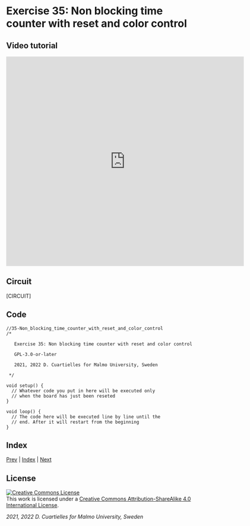 # Exercise 35: Non blocking time counter with reset and color control

## Video tutorial

<iframe src="https://player.vimeo.com/video/529121918?h=ffeb6445a9" width="640" height="564" frameborder="0" allow="autoplay; fullscreen" allowfullscreen></iframe>

## Circuit

[CIRCUIT]

## Code

```c_cpp
//35-Non_blocking_time_counter_with_reset_and_color_control
/*

   Exercise 35: Non blocking time counter with reset and color control

   GPL-3.0-or-later

   2021, 2022 D. Cuartielles for Malmo University, Sweden

 */

void setup() {
  // Whatever code you put in here will be executed only 
  // when the board has just been reseted
}

void loop() {
  // The code here will be executed line by line until the 
  // end. After it will restart from the beginning
}
```

## Index

[Prev](../34-Non_blocking_button_potentiometer_LEDring/34-Non_blocking_button_potentiometer_LEDring.md) |  [Index](../course_index.md) |  [Next](../36-Non_blocking_time_counter_with_reset_color_control_and_proximity/36-Non_blocking_time_counter_with_reset_color_control_and_proximity.md)

## License

<a rel="license" href="http://creativecommons.org/licenses/by-sa/4.0/"><img alt="Creative Commons License" style="border-width:0" src="https://i.creativecommons.org/l/by-sa/4.0/80x15.png" /></a><br />This work is licensed under a <a rel="license" href="http://creativecommons.org/licenses/by-sa/4.0/">Creative Commons Attribution-ShareAlike 4.0 International License</a>.

*2021, 2022 D. Cuartielles for Malmo University, Sweden*
